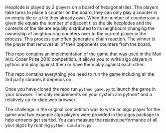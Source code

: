 Hexplode is played by 2 players on a board of hexagonal tiles. The players take turns to place a counter on the board,
they can only play a counter in an empty tile or a tile they already own. When the number of counters on a given tile
equals the number of adjacent tiles the tile hexplodes and the contents of the tile are equally distributed to its
neighbours changing the ownership of neighbouring counters over to the current player in the process. This process can
often generate a chain reaction. The winner is the player that removes all of their opponents counters from the board.

This repo contains an implementation of the game that was used in the Man AHL Coder Prize 2016 competition. It allows
you to write algo players in python and play against them or have them play against each other.

This repo contains everything you need to run the game including all the 3rd party libraries it depends on.

Once you have cloned the repo run ```python game.py``` to launch the game in your browser. The only requirements on
your system are python* and a relatively up-to-date web browser. 

The challenge in the original competition was to write an algo player for the game and two example algo players were
provided in the algos package to help entrants get started. You can measure the relative performance of all your algos
by running ```python simulate.py```.
